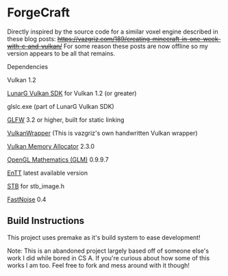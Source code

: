 # ForgeCraft

Directly inspired by the source code for a similar voxel engine described in these blog posts: ~~https://vazgriz.com/189/creating-minecraft-in-one-week-with-c-and-vulkan/~~ 
For some reason these posts are now offline so my version appears to be all that remains.

Dependencies

Vulkan 1.2

[LunarG Vulkan SDK](https://www.lunarg.com/vulkan-sdk/) for Vulkan 1.2 (or greater)

glslc.exe (part of LunarG Vulkan SDK)

[GLFW](https://github.com/glfw/glfw) 3.2 or higher, built for static linking

[VulkanWrapper](https://github.com/vazgriz/VulkanWrapper) (This is vazgriz's own handwritten Vulkan wrapper)

[Vulkan Memory Allocator](https://github.com/GPUOpen-LibrariesAndSDKs/VulkanMemoryAllocator) 2.3.0

[OpenGL Mathematics \(GLM\)](https://github.com/g-truc/glm) 0.9.9.7

[EnTT](https://github.com/skypjack/entt) latest available version

[STB](https://github.com/nothings/stb) for stb_image.h

[FastNoise](https://github.com/Auburn/FastNoise) 0.4

## Build Instructions

This project uses premake as it's build system to ease development!

Note: This is an abandoned project largely based off of someone else's work I did while bored in CS A. If you're curious about how some of this works I am too. Feel free to fork and mess around with it though!

